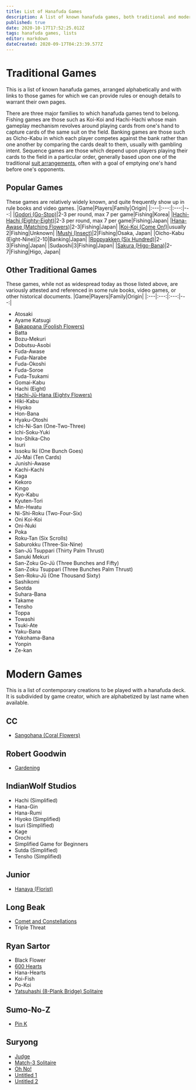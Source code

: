 ```yaml
---
title: List of Hanafuda Games
description: A list of known hanafuda games, both traditional and modern.
published: true
date: 2020-10-17T17:52:25.012Z
tags: hanafuda games, lists
editor: markdown
dateCreated: 2020-09-17T04:23:39.577Z
---
```


# Traditional Games
This is a list of known hanafuda games, arranged alphabetically and with links to those games for which we can provide rules or enough details to warrant their own pages.

There are three major families to which hanafuda games tend to belong. Fishing games are those such as Koi-Koi and Hachi-Hachi whose main gameplay mechanism revolves around playing cards from one's hand to capture cards of the same suit on the field. Banking games are those such as Oicho-Kabu in which each player competes against the bank rather than one another by comparing the cards dealt to them, usually with gambling intent. Sequence games are those which depend upon players playing their cards to the field in a particular order, generally based upon one of the traditional [suit arrangements](/en/hanafuda/suits#arrangement-of-suits), often with a goal of emptying one's hand before one's opponents.
## Popular Games
These games are relatively widely known, and quite frequently show up in rule books and video games.
|Game|Players|Family|Origin|
|:---|:---:|:---:|---:|
|[Godori (Go-Stop)](/en/hanafuda/games/go-stop)|2-3 per round, max 7 per game|Fishing|Korea|
|[Hachi-Hachi (Eighty-Eight)](/en/hanafuda/games/hachi-hachi)|2-3 per round, max 7 per game|Fishing|Japan|
|[Hana-Awase (Matching Flowers)](/en/hanafuda/games/hana-awase)|2-3|Fishing|Japan|
|[Koi-Koi (Come On!)](/en/hanafuda/games/koi-koi)|usually 2|Fishing|Unknown|
|[Mushi (Insect)](/en/hanafuda/games/mushi)|2|Fishing|Osaka, Japan|
|Oicho-Kabu (Eight-Nine)|2-10|Banking|Japan|
|[Roppyakken (Six Hundred)](/en/hanafuda/games/roppyakken)|2-3|Fishing|Japan|
|Sudaoshi|3|Fishing|Japan|
|[Sakura (Higo-Bana)](/en/hanafuda/games/sakura)|2-7|Fishing|Higo, Japan|
## Other Traditional Games
These games, while not as widespread today as those listed above, are variously attested and referenced in some rule books, video games, or other historical documents.
|Game|Players|Family|Origin|
|:---|:---:|:---:|---:|
- Atosaki
- Ayame Katsugi
- [Bakappana (Foolish Flowers)](/en/hanafuda/games/bakappana)
- Batta
- Bozu-Mekuri
- Dobutsu-Asobi
- Fuda-Awase
- Fuda-Narabe
- Fuda-Okoshi
- Fuda-Soroe
- Fuda-Tsukami
- Gomai-Kabu
- Hachi (Eight)
- [Hachi-Jū-Hana (Eighty Flowers)](/en/hanafuda/games/hachi-juu-hana)
- Hiki-Kabu
- Hiyoko
- Hon-Bana
- Hyaku-Otoshi
- Ichi-Ni-San (One-Two-Three)
- Ichi-Soku-Yuki
- Ino-Shika-Cho
- Isuri
- Issoku Iki (One Bunch Goes)
- Jū-Mai (Ten Cards)
- Junishi-Awase
- Kachi-Kachi
- Kaga
- Kekoro
- Kingo
- Kyo-Kabu
- Kyuten-Tori
- Min-Hwatu
- Ni-Shi-Roku (Two-Four-Six)
- Oni Koi-Koi
- Oni-Nuki
- Poka
- Roku-Tan (Six Scrolls)
- Saburokku (Three-Six-Nine)
- San-Jū Tsuppari (Thirty Palm Thrust)
- Sanuki Mekuri
- San-Zoku Go-Jū (Three Bunches and Fifty)
- San-Zoku Tsuppari (Three Bunches Palm Thrust)
- Sen-Roku-Jū (One Thousand Sixty)
- Sashikomi
- Seotda
- Suhara-Bana
- Takame
- Tensho
- Toppa
- Towashi
- Tsuki-Ate
- Yaku-Bana
- Yokohama-Bana
- Yonpin
- Ze-kan

# Modern Games
This is a list of contemporary creations to be played with a hanafuda deck. It is subdivided by game creator, which are alphabetized by last name when available.
## CC
- [Sangohana (Coral Flowers)](http://cartacc.g1.xrea.com/sangohana.html)
## Robert Goodwin
- [Gardening](/newgames/robert_goodwin_-_gardening.pdf)
## IndianWolf Studios
- Hachi (Simplified)
- Hana-Gin
- Hana-Rumi
- Hiyoko (Simplified)
- Isuri (Simplified)
- Kage
- Orochi
- Simplified Game for Beginners
- Sutda (Simplified)
- Tensho (Simplified)
## Junior
- [Hanaya (Florist)](/how_to_play_hanaya.pdf)
## Long Beak
- [Comet and Constellations](/comet__constellations_v4.0.pdf)
- Triple Threat
## Ryan Sartor
- Black Flower
- [600 Hearts](/newgames/600_hearts_v2.1.pdf)
- Hana-Hearts
- Koi-Fish
- Po-Koi
- [Yatsuhashi (8-Plank Bridge) Solitaire](/newgames/yatsuhashi_solitaire_v1.2.pdf)
## Sumo-No-Z
- [Pin K](/newgames/new_game_-_sumo-no-z.pdf)
## Suryong
- [Judge](/judge_v1.1.pdf)
- [Match-3 Solitaire](/match_3_solitaire.pdf)
- [Oh No!](/70_no_oh_no_v2.pdf)
- [Untitled 1](/this_is_some_game_that_i_made_up.pdf)
- [Untitled 2](/untitled_2.pdf)